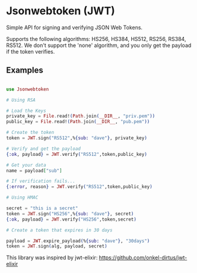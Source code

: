 Jsonwebtoken (JWT)
===================================================================
Simple API for signing and verifying JSON Web Tokens.

Supports the following algorithms: HS256, HS384, HS512, RS256, RS384, RS512. 
We don't support the 'none' algorithm, and you only get the payload if the token verifies.

Examples
--------

```elixir

use Jsonwebtoken

# Using RSA

# Load the Keys
private_key = File.read!(Path.join(__DIR__, "priv.pem"))
public_key = File.read!(Path.join(__DIR__, "pub.pem"))

# Create the token
token = JWT.sign("RS512",%{sub: "dave"}, private_key)

# Verify and get the payload
{:ok, payload} = JWT.verify("RS512",token,public_key)

# Get your data
name = payload["sub"]

# If verification fails...
{:error, reason} = JWT.verify("RS512",token,public_key)

# Using HMAC

secret = "this is a secret"
token = JWT.sign("HS256",%{sub: "dave"}, secret)
{:ok, payload} = JWT.verify("HS256",token,secret)

# Create a token that expires in 30 days

payload = JWT.expire_payload(%{sub: "dave"}, "30days")
token = JWT.sign(alg, payload, secret)

```

This library was inspired by jwt-elixir: https://github.com/onkel-dirtus/jwt-elixir